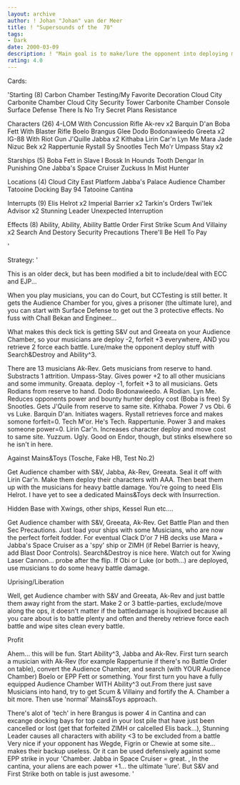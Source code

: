 ```yaml
---
layout: archive
author: ! Johan "Johan" van der Meer
title: ! "Supersounds of the  70"
tags:
- Dark
date: 2000-03-09
description: ! "Main goal is to make/lure the opponent into deploying mains, which you battle away with high power for a low force cost. In the process you can retrieve like mad, and 'move along' a Luke or other main."
rating: 4.0
---
```

Cards: 

'Starting (8)
Carbon Chamber Testing/My Favorite Decoration
Cloud City Carbonite Chamber
Cloud City Security Tower
Carbonite Chamber Console
Surface Defense
There Is No Try
Secret Plans
Resistance

Characters (26)
4-LOM With Concussion Rifle
Ak-rev x2
Barquin D'an
Boba Fett With Blaster Rifle
Boelo
Brangus Glee
Dodo Bodonawieedo
Greeta x2
IG-88 With Riot Gun
J'Quille
Jabba x2
Kithaba
Lirin Car'n
Lyn Me
Mara Jade
Nizuc Bek x2
Rappertunie
Rystall
Sy Snootles
Tech Mo'r
Umpass Stay x2

Starships (5)
Boba Fett in Slave I
Bossk In Hounds Tooth
Dengar In Punishing One
Jabba's Space Cruiser
Zuckuss In Mist Hunter

Locations (4)
Cloud City East Platform
Jabba's Palace Audience Chamber
Tatooine Docking Bay 94
Tatooine Cantina

Interrupts (9)
Elis Helrot x2
Imperial Barrier x2
Tarkin's Orders
Twi'lek Advisor x2
Stunning Leader
Unexpected Interruption

Effects (8)
Ability, Ability, Ability
Battle Order
First Strike
Scum And Villainy x2
Search And Destory
Security Precautions
There'll Be Hell To Pay

'

Strategy: '

This is an older deck, but has been modified a bit to include/deal with ECC and EJP...

When you play musicians, you can do Court, but CCTesting is still better. It gets the Audience Chamber for you, gives a prisoner (the ultimate lure), and you can start with Surface Defense to get out the 3 protective effects. No fuss with Chall Bekan and Engineer...

What makes this deck tick is getting S&V out and Greeata on your Audience Chamber, so your musicians are deploy -2, forfeit +3 everywhere, AND you retrieve 2 force each battle. Lure/make the opponent deploy stuff with Search&Destroy and Ability^3.

There are 13 musicians
Ak-Rev. Gets musicians from reserve to hand. Substracts 1 attrition.
Umpass-Stay. Gives power +2 to all other musicians and some immunity.
Greaata. deploy -1, forfeit +3 to all musicians. Gets Rodians from reserve to hand.
Dodo Bodonawieedo. A Rodian.
Lyn Me. Reduces opponents power and bounty hunter deploy cost (Boba is free)
Sy Snootles. Gets J'Quile from reserve to same site.
Kithaba. Power 7 vs Obi. 6 vs Luke.
Barquin D'an. Initiates wagers.
Rystall retrieves force and makes somone forfeit=0.
Tech M'or. He's Tech.
Rappertunie. Power 3 and makes someone power=0.
Lirin Car'n. Increases character deploy and move cost to same site.
Yuzzum. Ugly. Good on Endor, though, but stinks elsewhere so he isn't in here.


Against Mains&Toys (Tosche, Fake HB, Test No.2)

Get Audience chamber with S&V, Jabba, Ak-Rev, Greeata. Seal it off with Lirin Car'n. Make them deploy their characters with AAA. Then beat them up with the musicians for heavy battle damage. You're going to need Elis Helrot. I have yet to see a dedicated Mains&Toys deck with Insurrection.


Hidden Base with Xwings, other ships, Kessel Run etc....

Get Audience chamber with S&V, Greeata, Ak-Rev. Get Battle Plan and then Sec Precautions. Just load your ships with some Musicians, who are now the perfect forfeit fodder. For eventual Clack D'or 7 HB decks use Mara + Jabba's Space Cruiser as a 'spy' ship or ZIMH (if Rebel Barrier is heavy, add Blast Door Controls). Search&Destroy is nice here. Watch out for Xwing Laser Cannon... probe after the flip. If Obi or Luke (or both...) are deployed, use musicians to do some heavy battle damage.


Uprising/Liberation

Well, get Audience chamber with S&V and Greeata, Ak-Rev and just battle them away right from the start. Make 2 or 3 battle-parties, exclude/move along the ops, it doesn't matter if the battledamage is houjixed because all you care about is to battle plenty and often and thereby retrieve force each battle and wipe sites clean every battle.


Profit

Ahem... this will be fun. Start Ability^3, Jabba and Ak-Rev. First turn search a musician with Ak-Rev (for example Rappertunie if there's no Battle Order on table), convert the Audience Chamber, and search (with YOUR Audience Chamber) Boelo or EPP Fett or something. Your first turn you have a fully equipped Audience Chamber WITH Ability^3 out.From there just save Musicians into hand, try to get Scum & Villainy and fortify the A. Chamber a bit more. Then use 'normal' Mains&Toys approach.


There's alot of 'tech' in here Brangus is power 4 in Cantina and can excange docking bays for top card in your lost pile that have just been cancelled or lost (get that forfeited ZIMH or calcelled Elis back...), Stunning Leader causes all characters with ability <3 to be excluded from a battle Very nice if your opponent has Wegde, Figrin or Chewie at some site... makes their backup useless. Or it can be used defensively against some EPP strike in your 'Chamber. Jabba in Space Cruiser = great. , In the cantina, your aliens are each power +1... the ultimate 'lure'. But S&V and First Strike both on table is just awesome.	'
